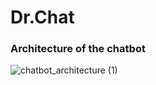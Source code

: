 # Dr.Chat

### Architecture of the chatbot

![chatbot_architecture (1)](https://github.com/sreejacb/MedicalBot_using_LLM/assets/101924446/40c0a221-1f5a-4734-9d88-80cafcc32630)
